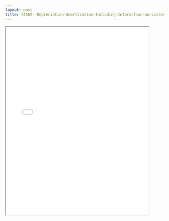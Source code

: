 ```yaml
---
layout: post
title: f4562--Depreciation-Amortization-Including-Information-on-Listed-Property
---
```


<div class="pdf-container">
<iframe src="/ea/assets/pdfs/f4562--Depreciation-Amortization-Including-Information-on-Listed-Property.pdf" height="600" width="90%" allowFullScreen="true"></iframe>
</div>

